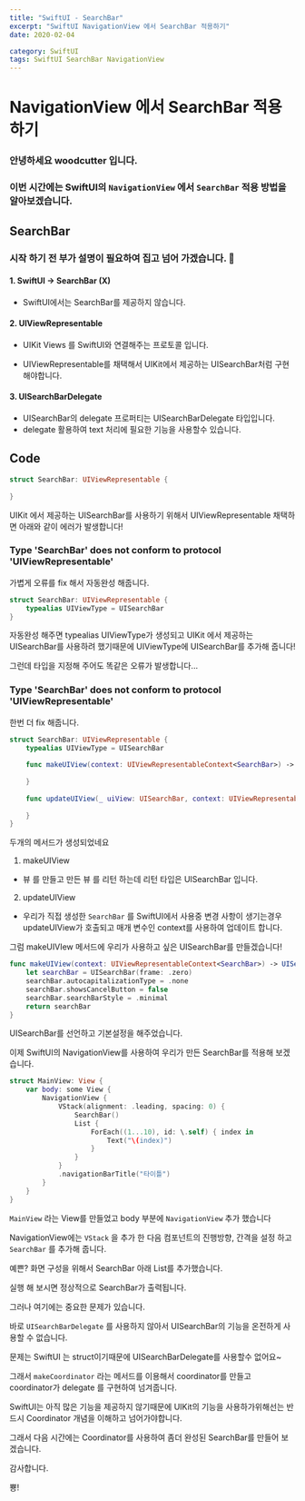 ```yaml
---
title: "SwiftUI - SearchBar"
excerpt: "SwiftUI NavigationView 에서 SearchBar 적용하기"
date: 2020-02-04

category: SwiftUI
tags: SwiftUI SearchBar NavigationView
---
```


# NavigationView 에서 SearchBar 적용하기

### 안녕하세요 woodcutter 입니다.
### 이번 시간에는 SwiftUI의 `NavigationView` 에서 `SearchBar` 적용 방법을 알아보겠습니다.

## SearchBar
### 시작 하기 전 부가 설명이 필요하여 집고 넘어 가겠습니다. 🥢
#### 1. SwiftUI -> SearchBar (X)
- SwiftUI에서는 SearchBar를 제공하지 않습니다.

#### 2. UIViewRepresentable
- UIKit Views 를 SwiftUI와 연결해주는 프로토콜 입니다.

- UIViewRepresentable를 채택해서 UIKit에서 제공하는 UISearchBar처럼 구현 해야합니다.


#### 3. UISearchBarDelegate
- UISearchBar의 delegate 프로퍼티는 UISearchBarDelegate 타입입니다.
- delegate 활용하여 text 처리에 필요한 기능을 사용할수 있습니다.

## Code
``` swift
struct SearchBar: UIViewRepresentable {
    
}
```
UIKit 에서 제공하는 UISearchBar를 사용하기 위해서 UIViewRepresentable 채택하면
아래와 같이 에러가 발생합니다!
### Type 'SearchBar' does not conform to protocol 'UIViewRepresentable'
가볍게 오류를 fix 해서 자동완성 해줍니다.

``` swift
struct SearchBar: UIViewRepresentable {
    typealias UIViewType = UISearchBar
}
```
자동완성 해주면 typealias UIViewType가 생성되고 UIKit 에서 제공하는 UISearchBar를 사용하려 했기때문에 UIViewType에 UISearchBar를 추가해 줍니다!

그런데 타입을 지정해 주어도 똑같은 오류가 발생합니다...
### Type 'SearchBar' does not conform to protocol 'UIViewRepresentable'
한번 더 fix 해줍니다.

``` swift
struct SearchBar: UIViewRepresentable {
    typealias UIViewType = UISearchBar
    
    func makeUIView(context: UIViewRepresentableContext<SearchBar>) -> UISearchBar {
        
    }
    
    func updateUIView(_ uiView: UISearchBar, context: UIViewRepresentableContext<SearchBar>) {
        
    }
}
```
두개의 메서드가 생성되었네요 
1. makeUIView
- 뷰 를 만들고 만든 뷰 를 리턴 하는데 리턴 타입은 UISearchBar 입니다.
2. updateUIView
- 우리가 직접 생성한 `SearchBar` 를 SwiftUI에서 사용중 변경 사항이 생기는경우 updateUIView가 호출되고 매개 변수인 context를 사용하여 업데이트 합니다.

그럼 makeUIVIew 메서드에 우리가 사용하고 싶은 UISearchBar를 만들겠습니다!
``` swift
func makeUIView(context: UIViewRepresentableContext<SearchBar>) -> UISearchBar {
	let searchBar = UISearchBar(frame: .zero)
	searchBar.autocapitalizationType = .none
	searchBar.showsCancelButton = false
	searchBar.searchBarStyle = .minimal
	return searchBar
}

```
UISearchBar를 선언하고 기본설정을 해주었습니다.

이제 SwiftUI의 NavigationView를 사용하여 우리가 만든 SearchBar를 적용해 보겠습니다.

``` swift
struct MainView: View {
    var body: some View {
        NavigationView {
            VStack(alignment: .leading, spacing: 0) {
                SearchBar()
                List {
                    ForEach((1...10), id: \.self) { index in
                        Text("\(index)")
                    }
                }
            }
            .navigationBarTitle("타이틀")
        }
    }
}
```
`MainView` 라는 View를 만들었고 body 부분에 `NavigationView` 추가 했습니다

NavigationView에는 `VStack` 을 추가 한 다음 컴포넌트의 진행방향, 간격을 설정 하고 `SearchBar` 를 추가해 줍니다.

예쁜? 화면 구성을 위해서 SearchBar 아래 List를 추가했습니다.

실행 해 보시면 정상적으로 SearchBar가 출력됩니다.

그러나 여기에는 중요한 문제가 있습니다.

바로 `UISearchBarDelegate` 를 사용하지 않아서 UISearchBar의 기능을 온전하게 사용할 수 없습니다.

문제는 SwiftUI 는 struct이기때문에 UISearchBarDelegate를 사용할수 없어요~

그래서 `makeCoordinator` 라는 메서드를 이용해서 coordinator를 만들고 coordinator가 delegate 를 구현하여 넘겨줍니다.

SwiftUI는 아직 많은 기능을 제공하지 않기때문에 UIKit의 기능을 사용하가위해선는 반드시 Coordinator 개념을 이해하고 넘어가야합니다.

그래서 다음 시간에는 Coordinator를 사용하여 좀더 완성된 SearchBar를 만들어 보겠습니다.

감사합니다. 

뿅!
